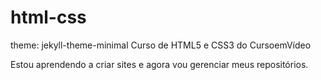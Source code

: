 # html-css
theme: jekyll-theme-minimal
 Curso de HTML5 e CSS3 do CursoemVídeo

Estou aprendendo a criar sites e agora vou gerenciar meus repositórios.
